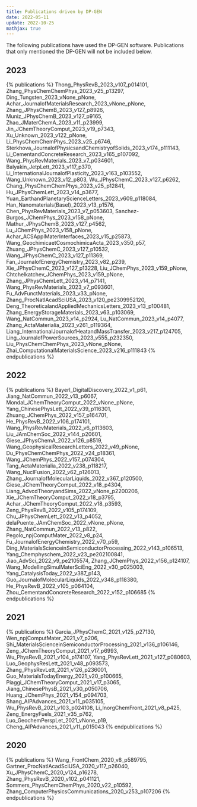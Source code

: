 ```yaml
---
title: Publications driven by DP-GEN
date: 2022-05-11
update: 2022-10-25
mathjax: true
---
```


The following publications have used the DP-GEN software. Publications that only mentioned the DP-GEN will not be included below.

## 2023
{% publications %}
Thong_PhysRevB_2023_v107_p014101,
Zhang_PhysChemChemPhys_2023_v25_p13297,
Ding_Tungsten_2023_vNone_pNone,
Achar_JournalofMaterialsResearch_2023_vNone_pNone,
Zhang_JPhysChemB_2023_v127_p8926,
Muniz_JPhysChemB_2023_v127_p9165,
Zhao_JMaterChemA_2023_v11_p23999,
Jin_JChemTheoryComput_2023_v19_p7343,
Xu_Unknown_2023_v122_pNone,
Li_PhysChemChemPhys_2023_v25_p6746,
Sterkhova_JournalofPhysicsandChemistryofSolids_2023_v174_p111143,
Li_CementandConcreteResearch_2023_v165_p107092,
Wang_PhysRevMaterials_2023_v7_p034601,
Balyakin_JetpLett_2023_v117_p370,
Li_InternationalJournalofPlasticity_2023_v163_p103552,
Wang_Unknown_2023_v12_p803,
Wu_JPhysChemC_2023_v127_p6262,
Chang_PhysChemChemPhys_2023_v25_p12841,
Hu_JPhysChemLett_2023_v14_p3677,
Yuan_EarthandPlanetaryScienceLetters_2023_v609_p118084,
Han_Nanomaterials(Basel)_2023_v13_p1576,
Chen_PhysRevMaterials_2023_v7_p053603,
Sanchez-Burgos_JChemPhys_2023_v158_pNone,
Mathur_JPhysChemB_2023_v127_p4562,
Lu_JChemPhys_2023_v158_pNone,
Achar_ACSApplMaterInterfaces_2023_v15_p25873,
Wang_GeochimicaetCosmochimicaActa_2023_v350_p57,
Zhuang_JPhysChemC_2023_v127_p10532,
Wang_JPhysChemC_2023_v127_p11369,
Fan_JournalofEnergyChemistry_2023_v82_p239,
Xie_JPhysChemC_2023_v127_p13228,
Liu_JChemPhys_2023_v159_pNone,
Chtchelkatchev_JChemPhys_2023_v159_pNone,
Zhang_JPhysChemLett_2023_v14_p7141,
Wang_PhysRevMaterials_2023_v7_p093601,
Fu_AdvFunctMaterials_2023_v33_pNone,
Zhang_ProcNatlAcadSciUSA_2023_v120_pe2309952120,
Deng_TheoreticalandAppliedMechanicsLetters_2023_v13_p100481,
Zhang_EnergyStorageMaterials_2023_v63_p103069,
Wang_NatCommun_2023_v14_p2924,
Lu_NatCommun_2023_v14_p4077,
Zhang_ActaMaterialia_2023_v261_p119364,
Liang_InternationalJournalofHeatandMassTransfer_2023_v217_p124705,
Ling_JournalofPowerSources_2023_v555_p232350,
Liu_PhysChemChemPhys_2023_vNone_pNone,
Zhai_ComputationalMaterialsScience_2023_v216_p111843
{% endpublications %}

## 2022
{% publications %}
Bayerl_DigitalDiscovery_2022_v1_p61,
Jiang_NatCommun_2022_v13_p6067,
Mondal_JChemTheoryComput_2022_vNone_pNone,
Yang_ChinesePhysLett_2022_v39_p116301,
Zhuang_JChemPhys_2022_v157_p164701,
He_PhysRevB_2022_v106_p174101,
Wang_PhysRevMaterials_2022_v6_p113603,
Liu_JAmChemSoc_2022_v144_p20601,
Giese_JPhysChemA_2022_v126_p8519,
Wang_GeophysicalResearchLetters_2022_v49_pNone,
Du_PhysChemChemPhys_2022_v24_p18361,
Wang_JChemPhys_2022_v157_p074304,
Tang_ActaMaterialia_2022_v238_p118217,
Wang_NuclFusion_2022_v62_p126013,
Zhang_JournalofMolecularLiquids_2022_v367_p120500,
Giese_JChemTheoryComput_2022_v18_p4304,
Liang_AdvcdTheoryandSims_2022_vNone_p2200206,
Xie_JChemTheoryComput_2022_v18_p3795,
Achar_JChemTheoryComput_2022_v18_p3593,
Zeng_PhysRevB_2022_v105_p174109,
Chu_JPhysChemLett_2022_v13_p4052,
delaPuente_JAmChemSoc_2022_vNone_pNone,
Zhang_NatCommun_2022_v13_p822,
Pegolo_npjComputMater_2022_v8_p24,
Fu_JournalofEnergyChemistry_2022_v70_p59,
Ding_MaterialsScienceinSemiconductorProcessing_2022_v143_p106513,
Yang_Chemphyschem_2022_v23_pe202100841,
Jiao_AdvSci_2022_v9_pe2105574,
Zhang_JChemPhys_2022_v156_p124107,
Wang_ModellingSimulMaterSciEng_2022_v30_p025003,
Yang_CatalysisToday_2022_v387_p143,
Guo_JournalofMolecularLiquids_2022_v348_p118380,
He_PhysRevB_2022_v105_p064104,
Zhou_CementandConcreteResearch_2022_v152_p106685
{% endpublications %}

## 2021
{% publications %}
Garcia_JPhysChemC_2021_v125_p27130,
Wen_npjComputMater_2021_v7_p206,
Shi_MaterialsScienceinSemiconductorProcessing_2021_v136_p106146,
Zeng_JChemTheoryComput_2021_v17_p6993,
Wu_PhysRevB_2021_v104_p174107,
Yang_PhysRevLett_2021_v127_p080603,
Luo_GeophysResLett_2021_v48_p093573,
Zhang_PhysRevLett_2021_v126_p236001,
Guo_MaterialsTodayEnergy_2021_v20_p100665,
Piaggi_JChemTheoryComput_2021_v17_p3065,
Jiang_ChinesePhysB_2021_v30_p050706,
Huang_JChemPhys_2021_v154_p094703,
Shang_AIPAdvances_2021_v11_p035105,
Wu_PhysRevB_2021_v103_p024108,
Li_InorgChemFront_2021_v8_p425,
Zeng_EnergyFuels_2021_v35_p762,
Luo_GeochemPerspLet_2021_vNone_p19,
Cheng_AIPAdvances_2021_v11_p015043
{% endpublications %}

## 2020
{% publications %}
Wang_FrontChem_2020_v8_p589795,
Gartner_ProcNatlAcadSciUSA_2020_v117_p26040,
Xu_JPhysChemC_2020_v124_p16278,
Zhang_PhysRevB_2020_v102_p041121,
Sommers_PhysChemChemPhys_2020_v22_p10592,
Zhang_ComputerPhysicsCommunications_2020_v253_p107206
{% endpublications %}